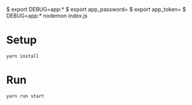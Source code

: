 $ export DEBUG=app:*
$ export app_password=
$ export app_token=
$ DEBUG=app:* nodemon index.js

# Setup
`yarn install`

# Run
`yarn run start`
